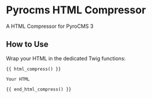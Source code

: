 # Pyrocms HTML Compressor
A HTML Compressor for PyroCMS 3

## How to Use
Wrap your HTML in the dedicated Twig functions:
```
{{ html_compress() }}

Your HTML

{{ end_html_compress() }}
```
